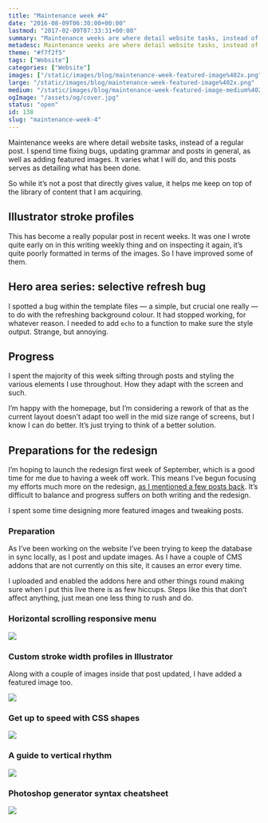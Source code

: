 ```yaml
---
title: "Maintenance week #4"
date: "2016-08-09T06:30:00+00:00"
lastmod: "2017-02-09T07:33:31+00:00"
summary: "Maintenance weeks are where detail website tasks, instead of a regular post. I spend time fixing bugs, updating grammar and posts in general, as well as adding featured images. It varies what I will do, and this posts serves as detailing what has been done."
metadesc: Maintenance weeks are where detail website tasks, instead of a regular post. I spent this week bug fixing and adding some featured images."
theme: "#f7f2f5"
tags: ["Website"]
categories: ["Website"]
images: ["/static/images/blog/maintenance-week-featured-image%402x.png"]
large: "/static/images/blog/maintenance-week-featured-image%402x.png"
medium: "/static/images/blog/maintenance-week-featured-image-medium%402x.png"
ogImage: "/assets/og/cover.jpg"
status: "open"
id: 138
slug: "maintenance-week-4"
---
```


Maintenance weeks are where detail website tasks, instead of a regular post. I spend time fixing bugs, updating grammar and posts in general, as well as adding featured images. It varies what I will do, and this posts serves as detailing what has been done. 

So while it’s not a post that directly gives value, it helps me keep on top of the library of content that I am acquiring.

## Illustrator stroke profiles
This has become a really popular post in recent weeks. It was one I wrote quite early on in this writing weekly thing and on inspecting it again, it’s quite poorly formatted in terms of the images. So I have improved some of them.

## Hero area series: selective refresh bug
I spotted a bug within the template files — a simple, but crucial one really — to do with the refreshing background colour. It had stopped working, for whatever reason. I needed to  add `echo` to a function to make sure the style output. Strange, but annoying.

## Progress
I spent the majority of this week sifting through posts and styling the various elements I use throughout. How they adapt with the screen and such.

I’m happy with the homepage, but I’m considering a rework of that as the current layout doesn’t adapt too well in the mid size range of screens, but I know I can do better. It’s just trying to think of a better solution.

## Preparations for the redesign
I’m hoping to launch the redesign first week of September, which is a good time for me due to having a week off work. This means I’ve begun focusing my efforts much more on the redesign, [as I mentioned a few posts back]({site_url}/blog/entry/redesign-progress-update). It’s difficult to balance and progress suffers on both writing and the redesign.

I spent some time designing more featured images and tweaking posts. 

### Preparation
As I’ve been working on the website I’ve been trying to keep the database in sync locally, as I post and update images. As I have a couple of CMS addons that are not currently on this site, it causes an error every time. 

I uploaded and enabled the addons here and other things round making sure when I put this live there is as few hiccups. Steps like this that don’t affect anything, just mean one less thing to rush and do.

### Horizontal scrolling responsive menu

[<img src="/static/images/blog/horizontal-scrolling-responsive-featured-image@2x.png">]({site_url}blog/entry/horizontal-scrolling-responsive-menu)

### Custom stroke width profiles in Illustrator
Along with a couple of images inside that post updated, I have added a featured image too.

[<img src="/static/images/blog/illustrator-stroke-width-featured-image@2x.png">]({site_url}blog/entry/creating-custom-stroke-width-profiles-in-illustrator)

### Get up to speed with CSS shapes

[<img src="/static/images/blog/css-shapes-featured-image@2x.png">]({site_url}blog/entry/get-up-to-speed-with-css-shapes)

### A guide to vertical rhythm

[<img src="/static/images/blog/vertical-rhythm-featured-image@2x.png">]({site_url}blog/entry/a-guide-to-vertical-rhythm)

### Photoshop generator syntax cheatsheet

[<img src="/static/images/blog/ps-generator-featured-image@2x.png">]({site_url}blog/entry/adobe-generator-syntax-cheatsheet)